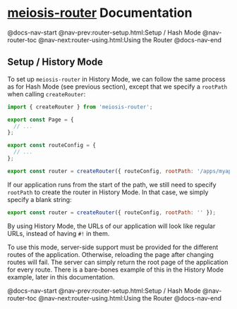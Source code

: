 # [meiosis-router](https://meiosis.js.org/router) Documentation

@docs-nav-start
@nav-prev:router-setup.html:Setup / Hash Mode
@nav-router-toc
@nav-next:router-using.html:Using the Router
@docs-nav-end

## Setup / History Mode

To set up `meiosis-router` in History Mode, we can follow the same process as for Hash Mode (see previous section), except that we specify a `rootPath` when calling `createRouter`:

```js
import { createRouter } from 'meiosis-router';

export const Page = {
  // ...
};

export const routeConfig = {
  // ...
};

export const router = createRouter({ routeConfig, rootPath: '/apps/myapp' });
```

If our application runs from the start of the path, we still need to specify `rootPath` to create
the router in History Mode. In that case, we simply specify a blank string:

```js
export const router = createRouter({ routeConfig, rootPath: '' });
```

By using History Mode, the URLs of our application will look like regular URLs, instead of having
`#!` in them.

To use this mode, server-side support must be provided for the different routes of the application.
Otherwise, reloading the page after changing routes will fail. The server can simply return the root
page of the application for every route. There is a bare-bones example of this in the History Mode
example, later in this documentation.

@docs-nav-start
@nav-prev:router-setup.html:Setup / Hash Mode
@nav-router-toc
@nav-next:router-using.html:Using the Router
@docs-nav-end
